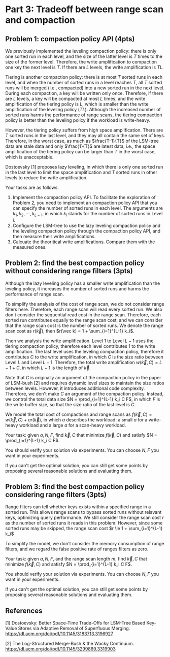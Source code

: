 # Part 3: Tradeoff between range scan and compaction

## Problem 1: compaction policy API (4pts)

We previously implemented the leveling compaction policy: there is only one sorted run in each level, and the size of the latter level is $T$ times to the size of the former level. Therefore, the write amplification to compaction one key the next level is $T$. If there are $L$ levels, the write amplification is $TL$.

Tiering is another compaction policy: there is at most $T$ sorted runs in each level, and when the number of sorted runs in a level reaches $T$, all $T$ sorted runs will be merged (i.e., compacted) into a new sorted run in the next level. During each compaction, a key will be written only once. Therefore, if there are $L$ levels, a key will be compacted at most $L$ times, and the write amplification of the tiering policy is $L$, which is smaller than the write amplification of the leveling policy ($TL$). Although the increased number of sorted runs harms the performance of range scans, the tiering compaction policy is better than the leveling policy if the workload is write-heavy.

However, the tiering policy suffers from high space amplification. There are $T$ sorted runs in the last level, and they may all contain the same set of keys. Therefore, in the worst case, as much as $\frac{T-1}{T}$ of the LSM-tree data are stale data and only $\frac{1}{T}$ are latest data, i.e., the space amplification of the tiering policy can be larger than $T$ in the worst case, which is unacceptable.

Dostoevsky [1] proposes lazy leveling, in which there is only one sorted run in the last level to limit the space amplification and $T$ sorted runs in other levels to reduce the write amplification.

Your tasks are as follows:

1. Implement the compaction policy API. To facilitate the exploration of Problem 2, you need to implement an compaction policy API that you can specify the number of sorted runs in each level. The arguments are $k_1, k_2, \cdots, k_{L-1}$, in which $k_i$ stands for the number of sorted runs in Level $i$.
2. Configure the LSM-tree to use the lazy leveling compaction policy and the leveling compaction policy through the compaction policy API, and then measure their write amplifications.
3. Calcuate the theoritical write amplifications. Compare them with the measured ones.

## Problem 2: find the best compaction policy without considering range filters (3pts)

Although the lazy leveling policy has a smaller write amplification than the leveling policy, it increases the number of sorted runs and harms the performance of range scan.

To simplify the analysis of the cost of range scan, we do not consider range filters here. Therefore, each range scan will read every sorted run. We also don't consider the sequential read cost in the range scan. Therefore, each sorted run contributes equally to the range scan cost, and we can consider that the range scan cost is the number of sorted runs. We denote the range scan cost as $r(\vec k)$, then $r(\vec k) = 1 + \sum_{i=1}^{L-1} k_i$.

Then we analysis the write amplification. Level $1$ to Level $L-1$ uses the tiering compaction policy, therefore each level contributes $1$ to the write amplification. The last level uses the leveling compaction policy, therefore it contributes $C$ to the write amplification, in which $C$ is the size ratio between Level $L$ and Level $L-1$. Therefore, the total write amplification $w(\vec k, C) = L - 1 + C$, in which $L-1$ is the length of $\vec k$.

Note that $C$ is originally an argument of the compaction policy in the paper of LSM-bush [2] and requires dynamic level sizes to maintain the size ratios between levels. However, it introduces additional code complexity. Therefore, we don't make $C$ an argument of the compaction policy. Instead, we control the total data size $N = \prod_{i=1}^{L-1} k_i C F$, in which $F$ is the write buffer size, so that the size ratio of the last level is $C$.

We model the total cost of compactions and range scans as $f(\vec k, C) = w(\vec k, C) + a r(\vec k)$, in which $a$ describes the workload: a small $a$ for a write-heavy workload and a large $a$ for a scan-heavy workload.

Your task: given $a, N, F$, find $\vec k, C$ that minimize $f(\vec k, C)$ and satisfy $N = \prod_{i=1}^{L-1} k_i C F$.

You should verify your solution via experiments. You can choose $N, F$ you want in your experiments.

If you can't get the optimal solution, you can still get some points by proposing several reasonable solutions and evaluating them.

## Problem 3: find the best compaction policy considering range filters (3pts)

Range filters can tell whether keys exists within a specified range in a sorted run. This allows range scans to bypass sorted runs without relavant keys, optimizing query performance. We still consider the range scan cost $r$ as the number of sorted runs it reads in this problem. However, since some sorted runs may be skipped, the range scan cost $r \le 1 + \sum_{i=1}^{L-1} k_i$

To simplify the model, we don't consider the memory consumption of range filters, and we regard the false positive rate of ranges filters as zero.

Your task: given $a, N, F$, and the range scan length $m$, find $\vec k, C$ that minimize $f(\vec k, C)$ and satisfy $N = \prod_{i=1}^{L-1} k_i C F$.

You should verify your solution via experiments. You can choose $N, F$ you want in your experiments.

If you can't get the optimal solution, you can still get some points by proposing several reasonable solutions and evaluating them.

## References

[1] Dostoevsky: Better Space-Time Trade-Offs for LSM-Tree Based Key-Value Stores via Adaptive Removal of Superfluous Merging. <https://dl.acm.org/doi/pdf/10.1145/3183713.3196927>

[2] The Log-Structured Merge-Bush & the Wacky Continuum. <https://dl.acm.org/doi/pdf/10.1145/3299869.3319903>
